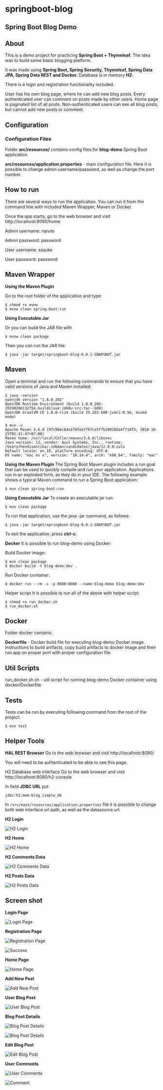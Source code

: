 # springboot-blog

## Spring Boot Blog Demo
## About
This is a demo project for practicing **Spring Boot + Thymeleaf.** The idea was to build some basic blogging platform.

It was made using **Spring Boot, Spring Security, Thymeleaf, Spring Data JPA, Spring Data REST and Docker.** Database is in memory **H2.**

There is a login and registration functionality included.

User has his own blog page, where he can add new blog posts. Every authenticated user can comment on posts made by other users. Home page is paginated list of all posts. Non-authenticated users can see all blog posts, but cannot add new posts or comment.

## Configuration
### Configuration Files
Folder **src/resources/** contains config files for **blog-demo** Spring Boot application.

**src/resources/application.properties** - main configuration file. Here it is possible to change admin username/password, as well as change the port number.

## How to run
There are several ways to run the application. You can run it from the command line with included Maven Wrapper, Maven or Docker.

Once the app starts, go to the web browser and visit http://localhost:8080/home

Admin username: naruto

Admin password: password

User username: sasuke

User password: password

## Maven Wrapper
**Using the Maven Plugin**

Go to the root folder of the application and type:
```
$ chmod +x mvnw
$ mvnw clean spring-boot:run
```
**Using Executable Jar**

Or you can build the JAR file with
```
$ mvnw clean package
```
Then you can run the JAR file:
```
$ java -jar target/springboot-blog-0.0.1-SNAPSHOT.jar
```
## Maven
Open a terminal and run the following commands to ensure that you have valid versions of Java and Maven installed:
```
$ java -version
openjdk version "1.8.0_202"
OpenJDK Runtime Environment (build 1.8.0_202-20190206132754.buildslave.jdk8u-src-tar--b08)
OpenJDK GraalVM CE 1.0.0-rc14 (build 25.202-b08-jvmci-0.56, mixed mode)
```
```
$ mvn -v
Apache Maven 3.6.0 (97c98ec64a1fdfee7767ce5ffb20918da4f719f3; 2018-10-25T01:41:47+07:00)
Maven home: /usr/local/Cellar/maven/3.6.0/libexec
Java version: 12, vendor: Azul Systems, Inc., runtime: /Users/hendisantika/.sdkman/candidates/java/12.0.0-zulu
Default locale: en_ID, platform encoding: UTF-8
OS name: "mac os x", version: "10.14.4", arch: "x86_64", family: "mac"
```
**Using the Maven Plugin**
The Spring Boot Maven plugin includes a run goal that can be used to quickly compile and run your application. Applications run in an exploded form, as they do in your IDE. The following example shows a typical Maven command to run a Spring Boot application:
```
$ mvn clean spring-boot:run
```
**Using Executable Jar**
To create an executable jar run:
```
$ mvn clean package
```
To run that application, use the java -jar command, as follows:
```
$ java -jar target/springboot-blog-0.0.1-SNAPSHOT.jar
```
To exit the application, press **ctrl-c**.

**Docker**
It is possible to run blog-demo using Docker:

Build Docker image:
```
$ mvn clean package
$ docker build -t blog-demo:dev .
```
Run Docker container:
```
$ docker run --rm -i -p 8080:8080 --name blog-demo blog-demo:dev
```
Helper script
It is possible to run all of the above with helper script:
```
$ chmod +x run_docker.sh
$ run_docker.sh
```
## Docker
Folder docker contains:

**Dockerfile** - Docker build file for executing blog-demo Docker image. Instructions to build artifacts, copy build artifacts to docker image and then run app on proper port with proper configuration file.
## Util Scripts
run_docker.sh.sh - util script for running blog-demo Docker container using docker/Dockerfile
## Tests
Tests can be run by executing following command from the root of the project:
```
$ mvn test
```

## Helper Tools
**HAL REST Browser**
Go to the web browser and visit http://localhost:8080/

You will need to be authenticated to be able to see this page.

H2 Database web interface
Go to the web browser and visit http://localhost:8080/h2-console

In field **JDBC URL** put
```
jdbc:h2:mem:blog_simple_db
```
In `/src/main/resources/application.properties` file it is possible to change both web interface url path, as well as the datasource url.

**H2 Login**

![H2 Login](img/h2.png "H2 Login")

**H2 Home**

![H2 Home](img/h2-home.png "H2 Home")

**H2 Comments Data**

![H2 Comments Data](img/h2-comment.png "H2 Comments Data")

**H2 Posts Data**

![H2 Posts Data](img/h2-post.png "H2 Posts Data")



## Screen shot

**Login Page**

![Login Page](img/login.png "Login Page")

**Registration Page**

![Registration Page](img/registration.png "Registration Page")

![Success](img/success.png "Success")

**Home Page**

![Home Page](img/home.png "Home Page")

**Add New Post**

![Add New Post](img/new.png "Add New Post")

**User Blog Post**

![User Blog Post](img/sasuke.png "User Blog Post")

**Blog Post Details**

![Blog Post Details](img/details.png "Blog Post Details")

![Blog Post Details](img/blog_details.png "Blog Post Details")

**Edit Blog Post**

![Edit Blog Post](img/edit_post.png "Edit Blog Post")

**User Comments**

![User Comments](img/comments.png "User Comments")

![Comment](img/comment2.png "Comment")

